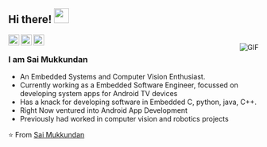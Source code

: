 
<!--
**saiga006/saiga006** is a ✨ _special_ ✨ repository because its `README.md` (this file) appears on your GitHub profile.

Here are some ideas to get you started:

- 🔭 I’m currently working on ...
- 🌱 I’m currently learning ...
- 👯 I’m looking to collaborate on ...
- 🤔 I’m looking for help with ...
- 💬 Ask me about ...
- 📫 How to reach me: ...
- 😄 Pronouns: ...
- ⚡ Fun fact: ...
-->

## Hi there! <img src="https://raw.githubusercontent.com/iampavangandhi/iampavangandhi/master/gifs/Hi.gif" width="30px"></h2>

<a href="https://www.linkedin.com/in/sai-mukkundan-9605b3138/">
  <img align="left" alt="Sai's Linkdein" width="22px" src="https://cdn.jsdelivr.net/npm/simple-icons@v3/icons/linkedin.svg" />
</a>
<a href="https://github.com/saiga006">
  <img align="left" alt="Saiga's Github" width="22px" src="https://cdn.jsdelivr.net/npm/simple-icons@v3/icons/github.svg" />
</a>
<a href="https://www.hackerrank.com/sai_mukkundan">
  <img align="left" alt="Sai's Hackerrank" width="22px" src="https://cdn.jsdelivr.net/npm/simple-icons@v3/icons/hackerrank.svg" />
</a>
<br />
<img align="right" alt="GIF" src="https://media.giphy.com/media/gpF1hNYWOFvLa/giphy.gif" />

### I am Sai Mukkundan
- An Embedded Systems and Computer Vision Enthusiast.
- Currently working as a Embedded Software Engineer, focussed on developing system apps for Android TV devices  
- Has a knack for developing software in Embedded C, python, java, C++.
- Right Now ventured into Android App Development
- Previously had worked in computer vision and robotics projects

⭐️ From [Sai Mukkundan](https://github.com/saiga006)
